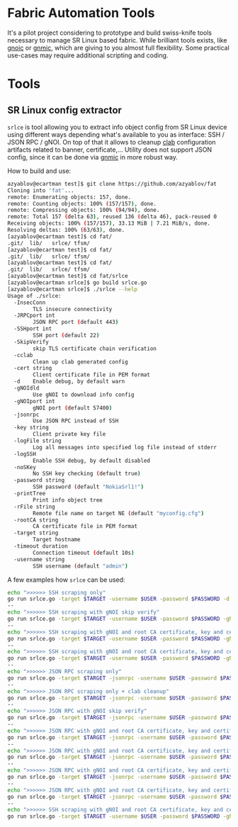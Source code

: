 # Fabric Automation Tools
It's a pilot project considering to prototype and build swiss-knife tools necessary to manage SR Linux based fabric.
While brilliant tools exists, like [gnoic](#gnoic) or [gnmic](#gnmic), which are giving to you almost full flexibility.
Some practical use-cases may require additional scripting and coding. 

# Tools

## SR Linux config extractor

`srlce` is tool allowing you to extract info object config from SR Linux device using different ways depending what's available to you as interface: SSH / JSON RPC / gNOI.
On top of that it allows to cleanup [clab](#clab) configuration artifacts related to banner, certificate,... 
Utility does not support JSON config, since it can be done via [gnmic](#gnmic) in more robust way.

How to build and use:

```sh
azyablov@ecartman test]$ git clone https://github.com/azyablov/fat
Cloning into 'fat'...
remote: Enumerating objects: 157, done.
remote: Counting objects: 100% (157/157), done.
remote: Compressing objects: 100% (94/94), done.
remote: Total 157 (delta 63), reused 136 (delta 46), pack-reused 0
Receiving objects: 100% (157/157), 33.13 MiB | 7.21 MiB/s, done.
Resolving deltas: 100% (63/63), done.
[azyablov@ecartman test]$ cd fat/
.git/  lib/   srlce/ tfsm/  
[azyablov@ecartman test]$ cd fat/
.git/  lib/   srlce/ tfsm/  
[azyablov@ecartman test]$ cd fat/
.git/  lib/   srlce/ tfsm/  
[azyablov@ecartman test]$ cd fat/srlce
[azyablov@ecartman srlce]$ go build srlce.go
[azyablov@ecartman srlce]$ ./srlce --help
Usage of ./srlce:
  -InsecConn
        TLS insecure connectivity
  -JRPCport int
        JSON RPC port (default 443)
  -SSHport int
        SSH port (default 22)
  -SkipVerify
        skip TLS certificate chain verification
  -cclab
        Clean up clab generated config
  -cert string
        Client certificate file in PEM format
  -d    Enable debug, by default warn
  -gNOIdld
        Use gNOI to download info config
  -gNOIport int
        gNOI port (default 57400)
  -jsonrpc
        Use JSON RPC instead of SSH
  -key string
        Client private key file
  -logFile string
        Log all messages into specified log file instead of stderr
  -logSSH
        Enable SSH debug, by default disabled
  -noSKey
        No SSH key checking (default true)
  -password string
        SSH password (default "NokiaSrl1!")
  -printTree
        Print info object tree
  -rFile string
        Remote file name on target NE (default "myconfig.cfg")
  -rootCA string
        CA certificate file in PEM format
  -target string
        Target hostname
  -timeout duration
        Connection timeout (default 10s)
  -username string
        SSH username (default "admin")
```
A few examples how `srlce` can be used:

```sh
echo ">>>>>> SSH scraping only"
go run srlce.go -target $TARGET -username $USER -password $PASSWORD -d -logSSH
--
echo ">>>>>> SSH scraping with gNOI skip verify"
go run srlce.go -target $TARGET -username $USER -password $PASSWORD -gNOIdld -SkipVerify -d
--
echo ">>>>>> SSH scraping with gNOI and root CA certificate, key and certificate"
go run srlce.go -target $TARGET -username $USER -password $PASSWORD -gNOIdld -rootCA ${LAB_CA_DIR}/root-ca.pem -key ${LAB_CA_DIR}/srl-key.pem  -cert ${LAB_CA_DIR}/srl.pem -d
--
echo ">>>>>> SSH scraping with gNOI and root CA certificate, key and certificate + clab cleanup"
go run srlce.go -target $TARGET -username $USER -password $PASSWORD -gNOIdld -rootCA ${LAB_CA_DIR}/root-ca.pem -key ${LAB_CA_DIR}/srl-key.pem  -cert ${LAB_CA_DIR}/srl.pem -cclab -d
--
echo ">>>>>> JSON RPC scraping only"
go run srlce.go -target $TARGET -jsonrpc -username $USER -password $PASSWORD -d
--
echo ">>>>>> JSON RPC scraping only + clab cleanup"
go run srlce.go -target $TARGET -jsonrpc -username $USER -password $PASSWORD -cclab -d
--
echo ">>>>>> JSON RPC with gNOI skip verify"
go run srlce.go -target $TARGET -jsonrpc -username $USER -password $PASSWORD -gNOIdld -SkipVerify -cclab -d
--
echo ">>>>>> JSON RPC with gNOI and root CA certificate, key and certificate" 
go run srlce.go -target $TARGET -jsonrpc -username $USER -password $PASSWORD -gNOIdld -rootCA ${LAB_CA_DIR}/root-ca.pem -key ${LAB_CA_DIR}/srl-key.pem  -cert ${LAB_CA_DIR}/srl.pem -d
--
echo ">>>>>> JSON RPC with gNOI and root CA certificate, key and certificate + clab cleanup"
go run srlce.go -target $TARGET -jsonrpc -username $USER -password $PASSWORD -gNOIdld -rootCA ${LAB_CA_DIR}/root-ca.pem -key ${LAB_CA_DIR}/srl-key.pem  -cert ${LAB_CA_DIR}/srl.pem -cclab -d
--
echo ">>>>>> JSON RPC with gNOI and root CA certificate, key and certificate + clab cleanup + debug"
go run srlce.go -target $TARGET -jsonrpc -username $USER -password $PASSWORD -gNOIdld -rootCA ${LAB_CA_DIR}/root-ca.pem -key ${LAB_CA_DIR}/srl-key.pem  -cert ${LAB_CA_DIR}/srl.pem -cclab -d
--
echo ">>>>>> JSON RPC with gNOI and root CA certificate, key and certificate + clab cleanup + debug + log file"
go run srlce.go -target $TARGET -jsonrpc -username $USER -password $PASSWORD -gNOIdld -rootCA ${LAB_CA_DIR}/root-ca.pem -key ${LAB_CA_DIR}/srl-key.pem  -cert ${LAB_CA_DIR}/srl.pem -cclab -d -logFile ./srlce_jsonrpc.log
--
echo ">>>>>> SSH scraping with gNOI and root CA certificate, key and certificate + clab cleanup + debug + log file"
go run srlce.go -target $TARGET -username $USER -password $PASSWORD -gNOIdld -rootCA ${LAB_CA_DIR}/root-ca.pem -key ${LAB_CA_DIR}/srl-key.pem  -cert ${LAB_CA_DIR}/srl.pem -cclab -d -logFile ./srlce_ssh.log -logSSH
```



[gnoic]: https://github.com/karimra/gnoic
[gnmic]: https://github.com/openconfig/gnmic
[clab]: https://containerlab.dev


